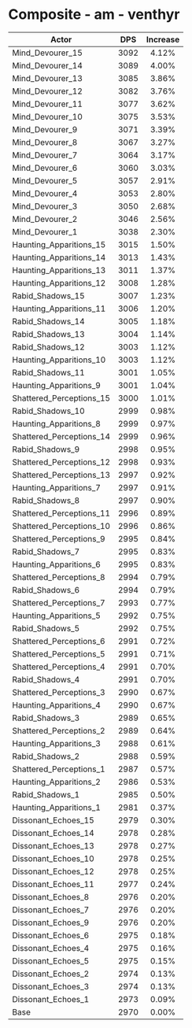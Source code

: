 # Composite - am - venthyr
| Actor | DPS | Increase |
|---|:---:|:---:|
|Mind_Devourer_15|3092|4.12%|
|Mind_Devourer_14|3089|4.00%|
|Mind_Devourer_13|3085|3.86%|
|Mind_Devourer_12|3082|3.76%|
|Mind_Devourer_11|3077|3.62%|
|Mind_Devourer_10|3075|3.53%|
|Mind_Devourer_9|3071|3.39%|
|Mind_Devourer_8|3067|3.27%|
|Mind_Devourer_7|3064|3.17%|
|Mind_Devourer_6|3060|3.03%|
|Mind_Devourer_5|3057|2.91%|
|Mind_Devourer_4|3053|2.80%|
|Mind_Devourer_3|3050|2.68%|
|Mind_Devourer_2|3046|2.56%|
|Mind_Devourer_1|3038|2.30%|
|Haunting_Apparitions_15|3015|1.50%|
|Haunting_Apparitions_14|3013|1.43%|
|Haunting_Apparitions_13|3011|1.37%|
|Haunting_Apparitions_12|3008|1.28%|
|Rabid_Shadows_15|3007|1.23%|
|Haunting_Apparitions_11|3006|1.20%|
|Rabid_Shadows_14|3005|1.18%|
|Rabid_Shadows_13|3004|1.14%|
|Rabid_Shadows_12|3003|1.12%|
|Haunting_Apparitions_10|3003|1.12%|
|Rabid_Shadows_11|3001|1.05%|
|Haunting_Apparitions_9|3001|1.04%|
|Shattered_Perceptions_15|3000|1.01%|
|Rabid_Shadows_10|2999|0.98%|
|Haunting_Apparitions_8|2999|0.97%|
|Shattered_Perceptions_14|2999|0.96%|
|Rabid_Shadows_9|2998|0.95%|
|Shattered_Perceptions_12|2998|0.93%|
|Shattered_Perceptions_13|2997|0.92%|
|Haunting_Apparitions_7|2997|0.91%|
|Rabid_Shadows_8|2997|0.90%|
|Shattered_Perceptions_11|2996|0.89%|
|Shattered_Perceptions_10|2996|0.86%|
|Shattered_Perceptions_9|2995|0.84%|
|Rabid_Shadows_7|2995|0.83%|
|Haunting_Apparitions_6|2995|0.83%|
|Shattered_Perceptions_8|2994|0.79%|
|Rabid_Shadows_6|2994|0.79%|
|Shattered_Perceptions_7|2993|0.77%|
|Haunting_Apparitions_5|2992|0.75%|
|Rabid_Shadows_5|2992|0.75%|
|Shattered_Perceptions_6|2991|0.72%|
|Shattered_Perceptions_5|2991|0.71%|
|Shattered_Perceptions_4|2991|0.70%|
|Rabid_Shadows_4|2991|0.70%|
|Shattered_Perceptions_3|2990|0.67%|
|Haunting_Apparitions_4|2990|0.67%|
|Rabid_Shadows_3|2989|0.65%|
|Shattered_Perceptions_2|2989|0.64%|
|Haunting_Apparitions_3|2988|0.61%|
|Rabid_Shadows_2|2988|0.59%|
|Shattered_Perceptions_1|2987|0.57%|
|Haunting_Apparitions_2|2986|0.53%|
|Rabid_Shadows_1|2985|0.50%|
|Haunting_Apparitions_1|2981|0.37%|
|Dissonant_Echoes_15|2979|0.30%|
|Dissonant_Echoes_14|2978|0.28%|
|Dissonant_Echoes_13|2978|0.27%|
|Dissonant_Echoes_10|2978|0.25%|
|Dissonant_Echoes_12|2978|0.25%|
|Dissonant_Echoes_11|2977|0.24%|
|Dissonant_Echoes_8|2976|0.20%|
|Dissonant_Echoes_7|2976|0.20%|
|Dissonant_Echoes_9|2976|0.20%|
|Dissonant_Echoes_6|2975|0.18%|
|Dissonant_Echoes_4|2975|0.16%|
|Dissonant_Echoes_5|2975|0.15%|
|Dissonant_Echoes_2|2974|0.13%|
|Dissonant_Echoes_3|2974|0.13%|
|Dissonant_Echoes_1|2973|0.09%|
|Base|2970|0.00%|
